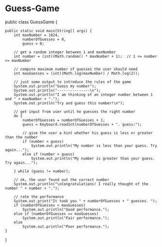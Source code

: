 Guess-Game
=================

public class GuessGame {

	public static void main(String[] args) {
		int maxNumber = 1024,
			numberOfGuesses = 0,
			guess = 0;

		// get a random integer between 1 and maxNumber
		int number = (int)(Math.random() * maxNumber + 1);	// 1 <= number <= maxNumber

		// compute maximum number of guesses the user should need
		int maxGuesses = (int)(Math.log(maxNumber) / Math.log(2));

		// just some output to introduce the rules of the game
		System.out.println("Guess my number");
		System.out.println("---------------\n");
		System.out.println("I am thinking of an integer number between 1 and " + maxNumber + ".");
		System.out.println("Try and guess this number!\n");

		// get input from user until he guesses the right number
		do {
			numberOfGuesses = numberOfGuesses + 1;
			guess = Keyboard.readInt(numberOfGuesses + ". guess:");

			// give the user a hint whether his guess is less or greater than the number
			if (number < guess)
				System.out.println("My number is less than your guess. Try again...");
			else if (number > guess)
				System.out.println("My number is greater than your guess. Try again...");

		} while (guess != number);

		// ok, the user found out the correct number
		System.out.println("\nCongratulations! I really thought of the number " + number + ".");

		// rate the performance
		System.out.print("It took you " + numberOfGuesses + " guesses. ");
		if (numberOfGuesses < maxGuesses)
			System.out.println("Good performance.");
		else if (numberOfGuesses == maxGuesses)
			System.out.println("Fair performance.");
		else
			System.out.println("Poor performance.");
	}

}
